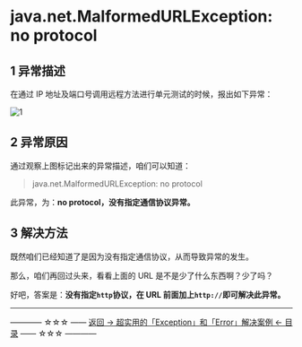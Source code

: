 # java.net.MalformedURLException: no protocol

1 异常描述
------
在通过 IP 地址及端口号调用远程方法进行单元测试的时候，报出如下异常：

![1](http://img.blog.csdn.net/20170413205845813)


2 异常原因
------

通过观察上图标记出来的异常描述，咱们可以知道：

> java.net.MalformedURLException: no protocol

此异常，为：**no protocol，没有指定通信协议异常。**

3 解决方法
------

既然咱们已经知道了是因为没有指定通信协议，从而导致异常的发生。

那么，咱们再回过头来，看看上面的 URL 是不是少了什么东西啊？少了吗？

好吧，答案是：**没有指定`http`协议，在 URL 前面加上`http://`即可解决此异常。**


----------
———— ☆☆☆ —— [返回 -> 超实用的「Exception」和「Error」解决案例 <- 目录](https://github.com/guobinhit/cg-blog/blob/master/articles/solutioncase/README.md) —— ☆☆☆ ————
